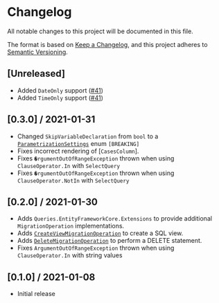 # Changelog

All notable changes to this project will be documented in this file.

The format is based on [Keep a Changelog](https://keepachangelog.com/en/1.0.0/),
and this project adheres to [Semantic Versioning](https://semver.org/spec/v2.0.0.html).

## [Unreleased]
- Added `DateOnly` support ([#41](https://github.com/candoumbe/queries/issues/41))
- Added `TimeOnly` support ([#41](https://github.com/candoumbe/queries/issues/42))

## [0.3.0] / 2021-01-31
- Changed `SkipVariableDeclaration` from `bool` to a [`ParametrizationSettings`](src/Queries.Core/Renderers/ParametrizationSettings.cs) enum `[BREAKING]`
- Fixes incorrect rendering of [`CasesColumn`].
- Fixes `�rgumentOutOfRangeException` thrown when using `ClauseOperator.In` with `SelectQuery`
- Fixes `�rgumentOutOfRangeException` thrown when using `ClauseOperator.NotIn` with `SelectQuery`

## [0.2.0] / 2021-01-30
- Adds `Queries.EntityFrameworkCore.Extensions` to provide additional `MigrationOperation` implementations.
- Adds [`CreateViewMigrationOperation`](src/Queries.EntityFrameworkCore.Extensions/Operations/CreateViewMigrationOperation.cs) to create a SQL view.
- Adds [`DeleteMigrationOperation`](src/Queries.EntityFrameworkCore.Extensions/Operations/DeleteMigrationOperation.cs) to perform a DELETE statement.
- Fixes `ArgumentOutOfRangeException` thrown when using `ClauseOperator.In` with string values 

## [0.1.0] / 2021-01-08
- Initial release


